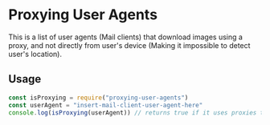 # Proxying User Agents

This is a list of user agents (Mail clients) that download images using a proxy,
and not directly from user's device (Making it impossible to detect user's location).

## Usage

```javascript
const isProxying = require("proxying-user-agents")
const userAgent = "insert-mail-client-user-agent-here"
console.log(isProxying(userAgent)) // returns true if it uses proxies to download images
```
